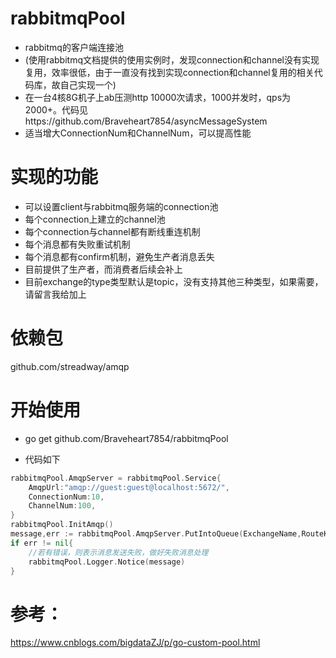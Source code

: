# rabbitmqPool
- rabbitmq的客户端连接池
- (使用rabbitmq文档提供的使用实例时，发现connection和channel没有实现复用，效率很低，由于一直没有找到实现connection和channel复用的相关代码库，故自己实现一个)
- 在一台4核8G机子上ab压测http 10000次请求，1000并发时，qps为2000+。代码见https://github.com/Braveheart7854/asyncMessageSystem
- 适当增大ConnectionNum和ChannelNum，可以提高性能

# 实现的功能
- 可以设置client与rabbitmq服务端的connection池
- 每个connection上建立的channel池
- 每个connection与channel都有断线重连机制
- 每个消息都有失败重试机制
- 每个消息都有confirm机制，避免生产者消息丢失
- 目前提供了生产者，而消费者后续会补上
- 目前exchange的type类型默认是topic，没有支持其他三种类型，如果需要，请留言我给加上

# 依赖包
github.com/streadway/amqp

# 开始使用
- go get github.com/Braveheart7854/rabbitmqPool

- 代码如下
```go
rabbitmqPool.AmqpServer = rabbitmqPool.Service{
    AmqpUrl:"amqp://guest:guest@localhost:5672/",
    ConnectionNum:10,
    ChannelNum:100,
}
rabbitmqPool.InitAmqp()	
message,err := rabbitmqPool.AmqpServer.PutIntoQueue(ExchangeName,RouteKey,data)
if err != nil{
    //若有错误，则表示消息发送失败，做好失败消息处理
 	rabbitmqPool.Logger.Notice(message)
}
```


# 参考：
https://www.cnblogs.com/bigdataZJ/p/go-custom-pool.html


